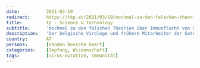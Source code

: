 ```yaml
---
date:          2021-03-19
redirect:      https://tkp.at/2021/03/19/nochmal-zu-den-falschen-theorien-ueber-immunflucht-von-vanden-bossche/
title:         tp - Science & Technology
subtitle:      'Nochmal zu den falschen Theorien über Immunflucht von Vanden Bossche'
description:   'Der belgische Virologe und frühere Mitarbeiter der Gates Foundation und der GAVI Impfallianz hat einige Unruhe erzeugt mit seinem offenen Brief an die WHO, mit dem er vordergründig vor Immunevasion durch die Impfstoffe warnt, aber hintergründig versucht Angst zu schüren vor angeblich „hoch-infektiösen“ Varianten, die durch Immunevasion, also Immunflucht, entstehen. Letztlich fordert er dann einen …'
country:       AT
persons:       [Vanden Bossche Geert]
categories:    [Impfung, Wissenschaft]
tags:          [virus-mutation, immunität]
---
```

